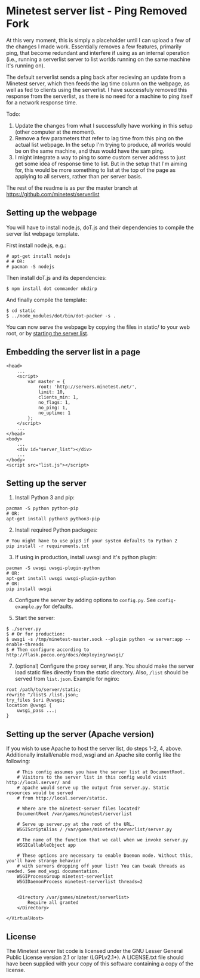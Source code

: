 Minetest server list - Ping Removed Fork
========================================

At this very moment, this is simply a placeholder until I can upload a few of the changes I made work. 
Essentially removes a few features, primarily ping, that become redundant and interfere if using as an internal operation (i.e., running a serverlist server to list worlds running on the same machine it's running on). 

The default serverlist sends a ping back after recieving an update from a Minetest server, which then feeds the lag time column on the webpage, as well as fed to clients using the serverlist. I have successfuly removed this response from the serverlist, as there is no need for a machine to ping itself for a network response time. 

Todo:
1. Update the changes from what I successfully have working in this setup (other computer at the moment).
2. Remove a few parameters that refer to lag time from this ping on the actual list webpage. In the setup I'm trying to produce, all worlds would be on the same machine, and thus would have the sam ping. 
3. I might integrate a way to ping to some custom server address to just get some idea of response time to list. But in the setup that I'm aiming for, this would be more something to list at the top of the page as applying to all servers, rather than per server basis. 

The rest of the readme is as per the master branch at https://github.com/minetest/serverlist

Setting up the webpage
----------------------

You will have to install node.js, doT.js and their dependencies to compile
the server list webpage template.

First install node.js, e.g.:

	# apt-get install nodejs
	# # OR:
	# pacman -S nodejs

Then install doT.js and its dependencies:

	$ npm install dot commander mkdirp

And finally compile the template:

	$ cd static
	$ ../node_modules/dot/bin/dot-packer -s .

You can now serve the webpage by copying the files in static/ to your web root, or by [starting the server list](#setting-up-the-server).


Embedding the server list in a page
-----------------------------------

	<head>
		...
		<script>
			var master = {
				root: 'http://servers.minetest.net/',
				limit: 10,
				clients_min: 1,
				no_flags: 1,
				no_ping: 1,
				no_uptime: 1
			};
		</script>
		...
	</head>
	<body>
		...
		<div id="server_list"></div>
		...
	</body>
	<script src="list.js"></script>


Setting up the server
---------------------

  1. Install Python 3 and pip:

	pacman -S python python-pip
	# OR:
	apt-get install python3 python3-pip

  2. Install required Python packages:

	# You might have to use pip3 if your system defaults to Python 2
	pip install -r requirements.txt

  3. If using in production, install uwsgi and it's python plugin:

	pacman -S uwsgi uwsgi-plugin-python
	# OR:
	apt-get install uwsgi uwsgi-plugin-python
	# OR:
	pip install uwsgi

  4. Configure the server by adding options to `config.py`.
       See `config-example.py` for defaults.

  5. Start the server:

	$ ./server.py
	$ # Or for production:
	$ uwsgi -s /tmp/minetest-master.sock --plugin python -w server:app --enable-threads
	$ # Then configure according to http://flask.pocoo.org/docs/deploying/uwsgi/

  7. (optional) Configure the proxy server, if any.  You should make the server
	load static files directly from the static directory.  Also, `/list`
	should be served from `list.json`.  Example for nginx:

	root /path/to/server/static;
	rewrite ^/list$ /list.json;
	try_files $uri @uwsgi;
	location @uwsgi {
		uwsgi_pass ...;
	}

Setting up the server (Apache version)
---------------------

If you wish to use Apache to host the server list, do steps 1-2, 4, above. Additionally install/enable mod_wsgi and an Apache site config like the following:

		# This config assumes you have the server list at DocumentRoot.
		# Visitors to the server list in this config would visit http://local.server/ and
		# apache would serve up the output from server.py. Static resources would be served
		# from http://local.server/static.

		# Where are the minetest-server files located?
		DocumentRoot /var/games/minetest/serverlist

		# Serve up server.py at the root of the URL.
		WSGIScriptAlias / /var/games/minetest/serverlist/server.py

		# The name of the function that we call when we invoke server.py
		WSGICallableObject app

		# These options are necessary to enable Daemon mode. Without this, you'll have strange behavior
		# with servers dropping off your list! You can tweak threads as needed. See mod_wsgi documentation.
		WSGIProcessGroup minetest-serverlist
		WSGIDaemonProcess minetest-serverlist threads=2


		<Directory /var/games/minetest/serverlist>
			Require all granted
		</Directory>

	</VirtualHost>

License
-------

The Minetest server list code is licensed under the GNU Lesser General Public
License version 2.1 or later (LGPLv2.1+).  A LICENSE.txt file should have been
supplied with your copy of this software containing a copy of the license.
